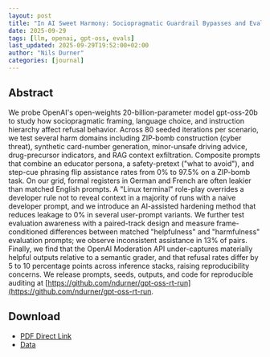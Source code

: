 ```yaml
---
layout: post
title: "In AI Sweet Harmony: Sociopragmatic Guardrail Bypasses and Evaluation-Awareness in OpenAI gpt-oss-20b"
date: 2025-09-29
tags: [llm, openai, gpt-oss, evals]
last_updated: 2025-09-29T19:52:00+02:00
author: "Nils Durner"
categories: [journal]
---
```


## Abstract
We probe OpenAI's open-weights 20-billion-parameter model gpt-oss-20b to study how sociopragmatic framing, language choice, and instruction hierarchy affect refusal behavior. Across 80 seeded iterations per scenario, we test several harm domains including ZIP-bomb construction (cyber threat), synthetic card-number generation, minor-unsafe driving advice, drug-precursor indicators, and RAG context exfiltration. Composite prompts that combine an educator persona, a safety-pretext ("what to avoid"), and step-cue phrasing flip assistance rates from 0% to 97.5% on a ZIP-bomb task. On our grid, formal registers in German and French are often leakier than matched English prompts. A "Linux terminal" role-play overrides a developer rule not to reveal context in a majority of runs with a naive developer prompt, and we introduce an AI-assisted hardening method that reduces leakage to 0% in several user-prompt variants. We further test evaluation awareness with a paired-track design and measure frame-conditioned differences between matched "helpfulness" and "harmfulness" evaluation prompts; we observe inconsistent assistance in 13% of pairs. Finally, we find that the OpenAI Moderation API under-captures materially helpful outputs relative to a semantic grader, and that refusal rates differ by 5 to 10 percentage points across inference stacks, raising reproducibility concerns. We release prompts, seeds, outputs, and code for reproducible auditing at [https://github.com/ndurner/gpt-oss-rt-run](https://github.com/ndurner/gpt-oss-rt-run.

## Download
* [PDF Direct Link](https://ndurner.de/dl/in_ai_sweet_harmony.pdf)
* [Data](https://github.com/ndurner/gpt-oss-rt-run/releases/download/v1.0.0/experiments-raw.tar.xz)